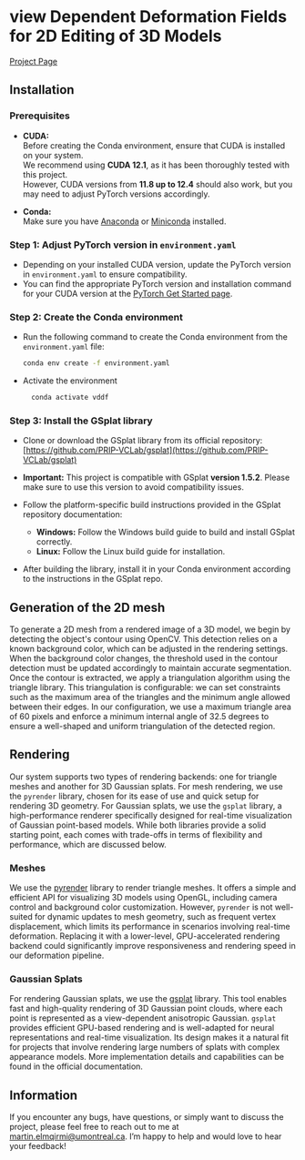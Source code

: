 # view Dependent Deformation Fields for 2D Editing of 3D Models

[Project Page](https://martin-elmqirmi.github.io/view_dependent_deformation_fields_project_page/)

## Installation
### Prerequisites

- **CUDA:**  
  Before creating the Conda environment, ensure that CUDA is installed on your system.  
  We recommend using **CUDA 12.1**, as it has been thoroughly tested with this project.  
  However, CUDA versions from **11.8 up to 12.4** should also work, but you may need to adjust PyTorch versions accordingly.

- **Conda:**  
  Make sure you have [Anaconda](https://www.anaconda.com/products/distribution) or [Miniconda](https://docs.conda.io/en/latest/miniconda.html) installed.

### Step 1: Adjust PyTorch version in `environment.yaml`

- Depending on your installed CUDA version, update the PyTorch version in `environment.yaml` to ensure compatibility.  
- You can find the appropriate PyTorch version and installation command for your CUDA version at the [PyTorch Get Started page](https://pytorch.org/get-started/locally/).

### Step 2: Create the Conda environment

- Run the following command to create the Conda environment from the `environment.yaml` file:  
  ```bash
  conda env create -f environment.yaml
  
- Activate the environment
  ```bash
    conda activate vddf

### Step 3: Install the GSplat library

- Clone or download the GSplat library from its official repository:  
  [https://github.com/PRIP-VCLab/gsplat](https://github.com/PRIP-VCLab/gsplat)

- **Important:** This project is compatible with GSplat **version 1.5.2**. Please make sure to use this version to avoid compatibility issues.

- Follow the platform-specific build instructions provided in the GSplat repository documentation:

  - **Windows:** Follow the Windows build guide to build and install GSplat correctly.  
  - **Linux:** Follow the Linux build guide for installation.

- After building the library, install it in your Conda environment according to the instructions in the GSplat repo.

## Generation of the 2D mesh
To generate a 2D mesh from a rendered image of a 3D model, we begin by detecting the object's contour using OpenCV. This detection relies on a known background color, which can be adjusted in the rendering settings. When the background color changes, the threshold used in the contour detection must be updated accordingly to maintain accurate segmentation. Once the contour is extracted, we apply a triangulation algorithm using the triangle library. This triangulation is configurable: we can set constraints such as the maximum area of the triangles and the minimum angle allowed between their edges. In our configuration, we use a maximum triangle area of 60 pixels and enforce a minimum internal angle of 32.5 degrees to ensure a well-shaped and uniform triangulation of the detected region.

## Rendering

Our system supports two types of rendering backends: one for triangle meshes and another for 3D Gaussian splats. For mesh rendering, we use the `pyrender` library, chosen for its ease of use and quick setup for rendering 3D geometry. For Gaussian splats, we use the `gsplat` library, a high-performance renderer specifically designed for real-time visualization of Gaussian point-based models. While both libraries provide a solid starting point, each comes with trade-offs in terms of flexibility and performance, which are discussed below.

### Meshes

We use the [pyrender](https://pyrender.readthedocs.io/en/latest/api/index.html#) library to render triangle meshes. It offers a simple and efficient API for visualizing 3D models using OpenGL, including camera control and background color customization. However, `pyrender` is not well-suited for dynamic updates to mesh geometry, such as frequent vertex displacement, which limits its performance in scenarios involving real-time deformation. Replacing it with a lower-level, GPU-accelerated rendering backend could significantly improve responsiveness and rendering speed in our deformation pipeline.

### Gaussian Splats

For rendering Gaussian splats, we use the [gsplat](https://docs.gsplat.studio/main/) library. This tool enables fast and high-quality rendering of 3D Gaussian point clouds, where each point is represented as a view-dependent anisotropic Gaussian. `gsplat` provides efficient GPU-based rendering and is well-adapted for neural representations and real-time visualization. Its design makes it a natural fit for projects that involve rendering large numbers of splats with complex appearance models. More implementation details and capabilities can be found in the official documentation.


## Information

If you encounter any bugs, have questions, or simply want to discuss the project, please feel free to reach out to me at [martin.elmqirmi@umontreal.ca](mailto:martin.elmqirmi@umontreal.ca). I’m happy to help and would love to hear your feedback!

